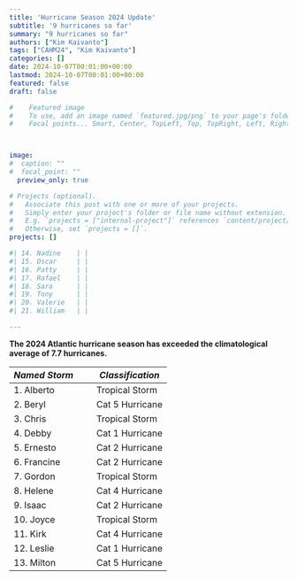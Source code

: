 ```yaml
---
title: 'Hurricane Season 2024 Update'
subtitle: '9 hurricanes so far'
summary: "9 hurricanes so far"
authors: ["Kim Kaivanto"]
tags: ["CAHM24", "Kim Kaivanto"]
categories: []
date: 2024-10-07T00:01:00+00:00
lastmod: 2024-10-07T00:01:00+00:00
featured: false
draft: false

#    Featured image
#    To use, add an image named `featured.jpg/png` to your page's folder.
#    Focal points... Smart, Center, TopLeft, Top, TopRight, Left, Right, BottomLeft, Bottom, BottomRight.



image: 
#  caption: ""
#  focal_point: ""
  preview_only: true

# Projects (optional).
#   Associate this post with one or more of your projects.
#   Simply enter your project's folder or file name without extension.
#   E.g. `projects = ["internal-project"]` references `content/project/deep-learning/index.md`.
#   Otherwise, set `projects = []`.
projects: []

#| 14. Nadine    | |
#| 15. Oscar     | |
#| 16. Patty     | |
#| 17. Rafael    | |
#| 18. Sara      | |
#| 19. Tony      | |
#| 20. Valerie   | |
#| 21. William   | |

---
```


<div> 

**The 2024 Atlantic hurricane season has exceeded the climatological average of 7.7 hurricanes.**


<center>
                   

| *Named Storm*  &nbsp;  &nbsp; &nbsp;| *Classification*| 
| ---           |--- |
|  1. Alberto   | Tropical Storm |             
|  2. Beryl     | Cat 5 Hurricane|             
|  3. Chris     | Tropical Storm |             
|  4. Debby     | Cat 1 Hurricane|             
|  5. Ernesto   | Cat 2 Hurricane|             
|  6. Francine  | Cat 2 Hurricane|           
|  7. Gordon    | Tropical Storm|             
|  8. Helene    | Cat 4 Hurricane|             
|  9. Isaac     | Cat 2 Hurricane|             
|  10. Joyce    | Tropical Storm|                          
| 11. Kirk      | Cat 4 Hurricane|
| 12. Leslie    | Cat 1 Hurricane|
| 13. Milton    | Cat 5 Hurricane|

         
</center>                             





<br>
 
